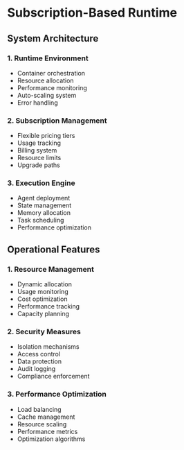 # Subscription-Based Runtime

## System Architecture

### 1. Runtime Environment
- Container orchestration
- Resource allocation
- Performance monitoring
- Auto-scaling system
- Error handling

### 2. Subscription Management
- Flexible pricing tiers
- Usage tracking
- Billing system
- Resource limits
- Upgrade paths

### 3. Execution Engine
- Agent deployment
- State management
- Memory allocation
- Task scheduling
- Performance optimization

## Operational Features

### 1. Resource Management
- Dynamic allocation
- Usage monitoring
- Cost optimization
- Performance tracking
- Capacity planning

### 2. Security Measures
- Isolation mechanisms
- Access control
- Data protection
- Audit logging
- Compliance enforcement

### 3. Performance Optimization
- Load balancing
- Cache management
- Resource scaling
- Performance metrics
- Optimization algorithms 